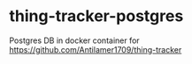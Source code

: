 # thing-tracker-postgres
Postgres DB in docker container for https://github.com/Antilamer1709/thing-tracker
